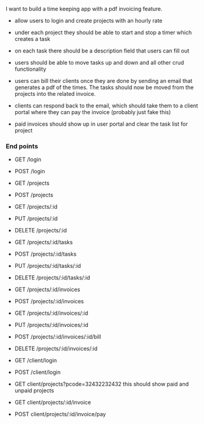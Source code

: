 I want to build a time keeping app with a pdf invoicing feature. 

* allow users to login and create projects with an hourly rate

* under each project they should be able to start and stop a timer which creates a task

* on each task there should be a description field that users can fill out

* users should be able to move tasks up and down and all other crud functionality 

* users can bill their clients once they are done by sending an email that generates a pdf of the times. The tasks should now be moved from the projects into the related invoice.

* clients can respond back to the email, which should take them to a client portal where they can pay the invoice (probably just fake this)

* paid invoices should show up in user portal and clear the task list for project


### End points

* GET /login
* POST /login

* GET /projects
* POST /projects
* GET /projects/:id
* PUT /projects/:id
* DELETE /projects/:id


* GET /projects/:id/tasks
* POST /projects/:id/tasks
* PUT /projects/:id/tasks/:id
* DELETE /projects/:id/tasks/:id

* GET /projects/:id/invoices
* POST /projects/:id/invoices
* GET /projects/:id/invoices/:id
* PUT /projects/:id/invoices/:id
* POST /projects/:id/invoices/:id/bill
* DELETE /projects/:id/invoices/:id

* GET /client/login
* POST /client/login

* GET client/projects?pcode=32432232432
this should show paid and unpaid projects
* GET client/projects/:id/invoice
* POST client/projects/:id/invoice/pay

